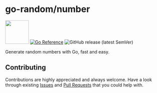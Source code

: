 # go-random/number

<img src="https://storage.googleapis.com/gopherizeme.appspot.com/gophers/554de4d85f68c1d9cf6ab4c6d4a07a2aa21f8056.png" width="75" height="75"> [![Go Reference](https://pkg.go.dev/badge/github.com/go-random/number.svg)](https://pkg.go.dev/github.com/go-random/number)
![GitHub release (latest SemVer)](https://img.shields.io/github/v/release/go-random/number)

Generate random numbers with Go, fast and easy.

## Contributing

Contributions are highly appreciated and always welcome.
Have a look through existing [Issues](https://github.com/go-random/number/issues) and [Pull Requests](https://github.com/go-random/number/pulls) that you could help with.
